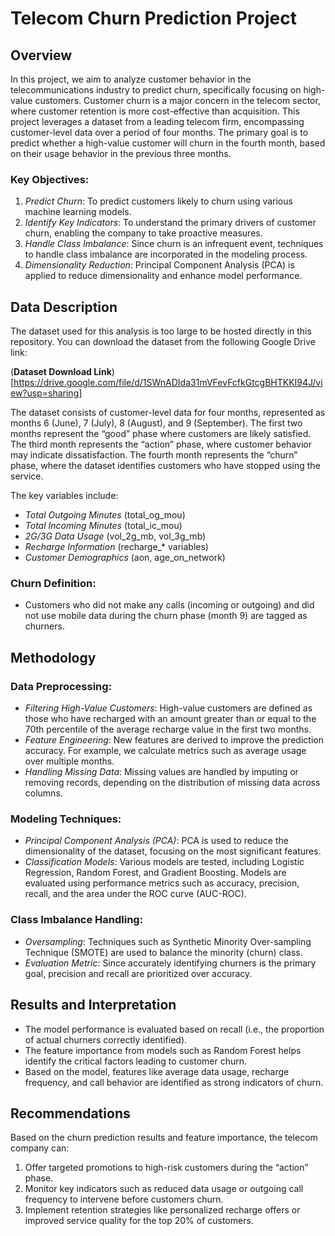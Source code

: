 # Telecom Churn Prediction Project

## Overview

In this project, we aim to analyze customer behavior in the telecommunications industry to predict churn, specifically focusing on high-value customers. Customer churn is a major concern in the telecom sector, where customer retention is more cost-effective than acquisition. This project leverages a dataset from a leading telecom firm, encompassing customer-level data over a period of four months. The primary goal is to predict whether a high-value customer will churn in the fourth month, based on their usage behavior in the previous three months.

### Key Objectives:
1. *Predict Churn*: To predict customers likely to churn using various machine learning models.
2. *Identify Key Indicators*: To understand the primary drivers of customer churn, enabling the company to take proactive measures.
3. *Handle Class Imbalance*: Since churn is an infrequent event, techniques to handle class imbalance are incorporated in the modeling process.
4. *Dimensionality Reduction*: Principal Component Analysis (PCA) is applied to reduce dimensionality and enhance model performance.

## Data Description

The dataset used for this analysis is too large to be hosted directly in this repository. You can download the dataset from the following Google Drive link:

(**Dataset Download Link**)[https://drive.google.com/file/d/1SWnADIda31mVFevFcfkGtcgBHTKKI94J/view?usp=sharing]

The dataset consists of customer-level data for four months, represented as months 6 (June), 7 (July), 8 (August), and 9 (September). The first two months represent the “good” phase where customers are likely satisfied. The third month represents the “action” phase, where customer behavior may indicate dissatisfaction. The fourth month represents the “churn” phase, where the dataset identifies customers who have stopped using the service.

The key variables include:
- *Total Outgoing Minutes* (total_og_mou)
- *Total Incoming Minutes* (total_ic_mou)
- *2G/3G Data Usage* (vol_2g_mb, vol_3g_mb)
- *Recharge Information* (recharge_* variables)
- *Customer Demographics* (aon, age_on_network)

### Churn Definition:
- Customers who did not make any calls (incoming or outgoing) and did not use mobile data during the churn phase (month 9) are tagged as churners.

## Methodology

### Data Preprocessing:
- *Filtering High-Value Customers*: High-value customers are defined as those who have recharged with an amount greater than or equal to the 70th percentile of the average recharge value in the first two months.
- *Feature Engineering*: New features are derived to improve the prediction accuracy. For example, we calculate metrics such as average usage over multiple months.
- *Handling Missing Data*: Missing values are handled by imputing or removing records, depending on the distribution of missing data across columns.

### Modeling Techniques:
- *Principal Component Analysis (PCA)*: PCA is used to reduce the dimensionality of the dataset, focusing on the most significant features.
- *Classification Models*: Various models are tested, including Logistic Regression, Random Forest, and Gradient Boosting. Models are evaluated using performance metrics such as accuracy, precision, recall, and the area under the ROC curve (AUC-ROC).

### Class Imbalance Handling:
- *Oversampling*: Techniques such as Synthetic Minority Over-sampling Technique (SMOTE) are used to balance the minority (churn) class.
- *Evaluation Metric*: Since accurately identifying churners is the primary goal, precision and recall are prioritized over accuracy.

## Results and Interpretation

- The model performance is evaluated based on recall (i.e., the proportion of actual churners correctly identified). 
- The feature importance from models such as Random Forest helps identify the critical factors leading to customer churn.
- Based on the model, features like average data usage, recharge frequency, and call behavior are identified as strong indicators of churn.

## Recommendations

Based on the churn prediction results and feature importance, the telecom company can:
1. Offer targeted promotions to high-risk customers during the “action” phase.
2. Monitor key indicators such as reduced data usage or outgoing call frequency to intervene before customers churn.
3. Implement retention strategies like personalized recharge offers or improved service quality for the top 20% of customers.
